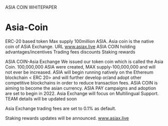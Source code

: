 ASIA COIN WHITEPAPER
# Asia-Coin 
ERC-20 based token
Max supply 100million ASIA.
Asia coin is the native coin of ASiA Exchange.
URL   www.asiax.live
ASIA COIN holding advantages/incentives 
Trading fees discounts
Staking rewards

ASIA COIN-Asia Exchange
We issued our token coin which is called the Asia Coin.
100,000,000 ASIA were created, MAX supply-100,000,000 and will not ever be increased.
ASIA will begin running natively on the Ethereum blockchain < ERC 20> and will further develop or/and adopt other competitive blockchains in order to reduce transaction fees.
ASIA COIN is aiming to become the asian currency.
ASIA PAY campaigns and adoption are set to begin in 2022.
Asia Exchange will focus on Multilingual Support.
TEAM details will be updated soon


Asia Exchange trading fees are set to 0.1% as default.

Staking rewards updates will be announced. www.asiax.live 
